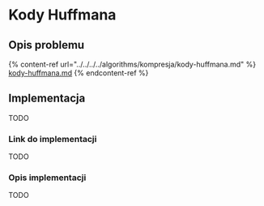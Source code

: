 # Kody Huffmana

## Opis problemu

{% content-ref url="../../../../algorithms/kompresja/kody-huffmana.md" %}
[kody-huffmana.md](../../../../algorithms/kompresja/kody-huffmana.md)
{% endcontent-ref %}

## Implementacja

TODO

### Link do implementacji

TODO

### Opis implementacji

TODO
